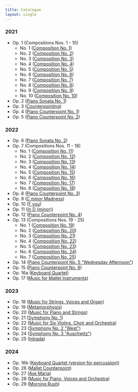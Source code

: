 ```yaml
---
title: Catalogue
layout: single
---
```

### 2021
- Op. 1 (Compositions Nos. 1 - 10)
	- No. 1 ([Composition No. 1](/works/solo/composition-no.-1))
	- No. 2 ([Composition No. 2](/works/solo/composition-no.-2))
	- No. 3 ([Composition No. 3](/works/solo/composition-no.-3))
	- No. 4 ([Composition No. 4](/works/solo/composition-no.-4))
	- No. 5 ([Composition No. 5](/works/solo/composition-no.-5))
	- No. 6 ([Composition No. 6](/works/solo/composition-no.-6))
	- No. 7 ([Composition No. 7](/works/solo/composition-no.-7))
	- No. 8 ([Composition No. 8](/works/solo/composition-no.-8))
	- No. 9 ([Composition No. 9](/works/solo/composition-no.-9))
	- No. 10 ([Composition No. 10](/works/solo/composition-no.-10))
- Op. 2 ([Piano Sonata No. 1](/works/solo/piano-sonata-no.-1))
- Op. 3 ([Counterpointing](/works/chamber/counterpointing))
- Op. 4 ([Piano Counterpoint No. 1](/works/chamber/piano-counterpoint-no.-1))
- Op. 5 ([Piano Counterpoint No. 2](/works/chamber/piano-counterpoint-no.-2))
### 2022
- Op. 6 ([Piano Sonata No. 2](/works/solo/piano-sonata-no.-2))
- Op. 7 (Compositions Nos. 11 - 18)
	- No. 1 ([Composition No. 11](/works/solo/composition-no.-11))
	- No. 2 ([Composition No. 12](/works/solo/composition-no.-12))
	- No. 3 ([Composition No. 13](/works/solo/composition-no.-13))
	- No. 4 ([Composition No. 14](/works/solo/composition-no.-14))
	- No. 5 ([Composition No. 15](/works/solo/composition-no.-15))
	- No. 6 ([Composition No. 16](/works/solo/composition-no.-16))
	- No. 7 ([Composition No. 17](/works/solo/composition-no.-17))
	- No. 8 ([Composition No. 18](/works/solo/composition-no.-18))
- Op. 8 ([Piano Counterpoint No. 3](/works/chamber/piano-counterpoint-no.-3))
- Op. 9 ([C minor Madness](/works/chamber/c-minor-madness))
- Op. 10 ([F you](/works/chamber/f-you))
- Op. 11 ([In D (minor)](/works/chamber/in-d-minor))
- Op. 12 ([Piano Counterpoint No. 4](/works/chamber/piano-counterpoint-no.-4))
- Op. 13 (Compositions Nos. 19 - 25)
	- No. 1 ([Composition No. 19](/works/solo/composition-no.-19))
	- No. 2 ([Composition No. 20](/works/solo/composition-no.-20))
	- No. 3 ([Composition No. 21](/works/solo/composition-no.-21))
	- No. 4 ([Composition No. 22](/works/solo/composition-no.-22))
	- No. 5 ([Composition No. 23](/works/solo/composition-no.-23))
	- No. 6 ([Composition No. 24](/works/solo/composition-no.-24))
	- No. 7 ([Composition No. 25](/works/solo/composition-no.-25))
- Op. 14 ([Piano Counterpoint No. 5 "Wednesday Afternoon"](/works/chamber/piano-counterpoint-no.-5))
- Op. 15 ([Piano Counterpoint No. 6](/works/chamber/piano-counterpoint-no.-6))
- Op. 16a ([Keyboard Quartet](/works/chamber/keyboard-quartet))
- Op. 17 ([Music for Mallet Instruments](/works/chamber/music-for-mallet-instruments))
### 2023
- Op. 18 ([Music for Strings, Voices and Organ](/works/chamber/music-for-strings-voices-and-organ))
- Op. 19 ([Metamorphosis](/works/concertante/metamorphosis))
- Op. 20 ([Music for Piano and Strings](/works/concertante/music-for-piano-and-strings))
- Op. 21 ([Symphony No. 1](/works/orchestral/symphony-no.-1))
- Op. 22 ([Music for Six Violins, Choir and Orchestra](/works/concertante/music-for-six-violins-choir-and-orchestra))
- Op. 23 ([Symphony No. 2 "West"](/works/orchestral/symphony-no.-2-west))
- Op. 24 ([Symphony No. 3 "Auschwitz"](/works/orchestral/symphony-no.-3-auschwitz))
- Op. 25 ([Intrada](/works/chamber/intrada))
### 2024
- Op. 16b ([Keyboard Quartet (version for percussion)](/works/chamber/keyboard-quartet-version-for-percussion))
- Op. 26 ([Mallet Counterpoint](/works/chamber/mallet-counterpoint))
- Op. 27 ([Ave Maria](/works/vocal/ave-maria))
- Op. 28 ([Music for Piano, Voices and Orchestra](/works/concertante/music-for-piano-voices-and-orchestra))
- Op. 29 ([Morning Rush](/works/chamber/morning-rush))